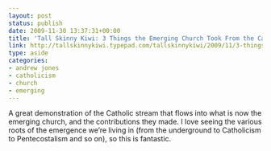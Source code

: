 ```yaml
---
layout: post
status: publish
date: 2009-11-30 13:37:31+00:00
title: 'Tall Skinny Kiwi: 3 Things the Emerging Church Took From the Catholics'
link: http://tallskinnykiwi.typepad.com/tallskinnykiwi/2009/11/3-things-the-emerging-church-took-from-the-catholics.html?utm_source=feedburner&utm_medium=feed&utm_campaign=Feed%3A+Tallskinnykiwi+%28TallSkinnyKiwi%29
type: aside
categories:
- andrew jones
- catholicism
- church
- emerging
---
```


A great demonstration of the Catholic stream that flows into what is now the emerging church, and the contributions they made. I love seeing the various roots of the emergence we’re living in (from the underground to Catholicism to Pentecostalism and so on), so this is fantastic.
